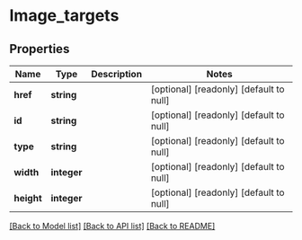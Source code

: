 # Image_targets

## Properties
Name | Type | Description | Notes
------------ | ------------- | ------------- | -------------
**href** | **string** |  | [optional] [readonly] [default to null]
**id** | **string** |  | [optional] [readonly] [default to null]
**type** | **string** |  | [optional] [readonly] [default to null]
**width** | **integer** |  | [optional] [readonly] [default to null]
**height** | **integer** |  | [optional] [readonly] [default to null]

[[Back to Model list]](../README.md#documentation-for-models) [[Back to API list]](../README.md#documentation-for-api-endpoints) [[Back to README]](../README.md)


